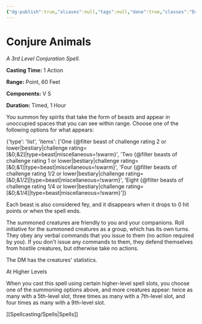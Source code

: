 ```yaml
---
{"dg-publish":true,"aliases":null,"tags":null,"done":true,"classes":"Druid, Ranger,","spellLevel":3,"school":"Conjuration","source":"PHB","permalink":"/spells/conjure-animals/","dgHomeLink":false,"dgPassFrontmatter":true}
---
```


# Conjure Animals
*A 3rd Level Conjuration Spell.*

**Casting Time:** 1 Action

**Range:** Point, 60 Feet

**Components:** V S 

**Duration:** Timed, 1 Hour

You summon fey spirits that take the form of beasts and appear in unoccupied spaces that you can see within range. Choose one of the following options for what appears:



{'type': 'list', 'items': ['One {@filter beast of challenge rating 2 or lower|bestiary|challenge rating=[&0;&2]|type=beast|miscellaneous=!swarm}', 'Two {@filter beasts of challenge rating 1 or lower|bestiary|challenge rating=[&0;&1]|type=beast|miscellaneous=!swarm}', 'Four {@filter beasts of challenge rating 1/2 or lower|bestiary|challenge rating=[&0;&1/2]|type=beast|miscellaneous=!swarm}', 'Eight {@filter beasts of challenge rating 1/4 or lower|bestiary|challenge rating=[&0;&1/4]|type=beast|miscellaneous=!swarm}']}



Each beast is also considered fey, and it disappears when it drops to 0 hit points or when the spell ends.



The summoned creatures are friendly to you and your companions. Roll initiative for the summoned creatures as a group, which has its own turns. They obey any verbal commands that you issue to them (no action required by you). If you don't issue any commands to them, they defend themselves from hostile creatures, but otherwise take no actions.



The DM has the creatures' statistics.

At Higher Levels

When you cast this spell using certain higher-level spell slots, you choose one of the summoning options above, and more creatures appear: twice as many with a 5th-level slot, three times as many with a 7th-level slot, and four times as many with a 9th-level slot.

[[Spellcasting/Spells|Spells]]